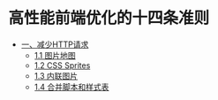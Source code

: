 # 高性能前端优化的十四条准则

* [一、减少HTTP请求]()
  * [1.1 图片地图]()
  * [1.2 CSS Sprites]()
  * [1.3 内联图片]()
  * [1.4 合并脚本和样式表]()